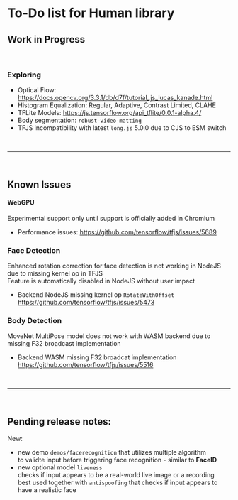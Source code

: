 # To-Do list for Human library

## Work in Progress

<br>

### Exploring

- Optical Flow: <https://docs.opencv.org/3.3.1/db/d7f/tutorial_js_lucas_kanade.html>
- Histogram Equalization: Regular, Adaptive, Contrast Limited, CLAHE
- TFLite Models: <https://js.tensorflow.org/api_tflite/0.0.1-alpha.4/>
- Body segmentation: `robust-video-matting`
- TFJS incompatibility with latest `long.js` 5.0.0 due to CJS to ESM switch

<br><hr><br>

## Known Issues

#### WebGPU

Experimental support only until support is officially added in Chromium
- Performance issues:
  <https://github.com/tensorflow/tfjs/issues/5689>

### Face Detection

Enhanced rotation correction for face detection is not working in NodeJS due to missing kernel op in TFJS  
Feature is automatically disabled in NodeJS without user impact  

- Backend NodeJS missing kernel op `RotateWithOffset`  
  <https://github.com/tensorflow/tfjs/issues/5473>  

### Body Detection

MoveNet MultiPose model does not work with WASM backend due to missing F32 broadcast implementation

- Backend WASM missing F32 broadcat implementation  
  <https://github.com/tensorflow/tfjs/issues/5516>  

<br><hr><br>

## Pending release notes:

New:
- new demo `demos/facerecognition` that utilizes multiple algorithm  
  to validte input before triggering face recognition - similar to **FaceID**
- new optional model `liveness`  
  checks if input appears to be a real-world live image or a recording  
  best used together with `antispoofing` that checks if input appears to have a realistic face
